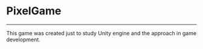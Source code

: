 # PixelGame
---
This game was created just to study Unity engine and the approach in game development.
